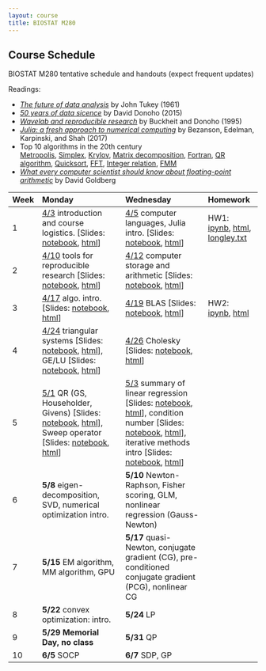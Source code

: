 ```yaml
---
layout: course
title: BIOSTAT M280
---
```


## Course Schedule

BIOSTAT M280 tentative schedule and handouts (expect frequent updates)

Readings:  

* [_The future of data analysis_](./readings/Tukey61FutureDataAnalysis.pdf) by John Tukey (1961) 
* [_50 years of data sicence_](./readings/Donoho15FiftyYearsDataScience.pdf) by David Donoho (2015)  
* [_Wavelab and reproducible research_](http://statweb.stanford.edu/~donoho/Reports/1995/wavelab.pdf) by Buckheit and Donoho (1995)  
* [_Julia: a fresh approach to numerical computing_](./readings/BezansonEdelmanKarpinskiShah17Julia.pdf) by Bezanson, Edelman, Karpinski, and Shah (2017)  
* Top 10 algorithms in the 20th century  
[Metropolis](readings/metropolis.pdf), [Simplex](readings/simplex.pdf), [Krylov](readings/krylov.pdf), [Matrix decomposition](readings/decomp.pdf), [Fortran](readings/fortran.pdf), [QR algorithm](readings/qr.pdf), [Quicksort](readings/qsort.pdf), [FFT](readings/fft.pdf), [Integer relation](readings/integer.pdf), [FMM](readings/fmm.pdf)  
* [_What every computer scientist should know about floating-point arithmetic_](readings/Goldberg91FloatingPoint.pdf) by David Goldberg  


| Week | Monday | Wednesday | Homework |
|:-----------|:-----------|:------------|:------------|
| 1 | [4/3](http://hua-zhou.github.io/teaching/biostatm280-2017spring/biostatm280spring2017/2017/04/03/first-day.html) introduction and course logistics. \[Slides: [notebook](https://github.com/Hua-Zhou/Hua-Zhou.github.io/blob/master/teaching/biostatm280-2017spring/slides/01-intro/intro.ipynb), [html](./slides/01-intro/intro.html)\] | [4/5](http://hua-zhou.github.io/teaching/biostatm280-2017spring/biostatm280spring2017/2017/04/05/week1-day2.html) computer languages, Julia intro. \[Slides: [notebook](https://github.com/Hua-Zhou/Hua-Zhou.github.io/blob/master/teaching/biostatm280-2017spring/slides/02-juliaintro/juliaintro.ipynb), [html](./slides/02-juliaintro/juliaintro.html)\] | HW1: [ipynb](https://github.com/Hua-Zhou/Hua-Zhou.github.io/blob/master/teaching/biostatm280-2017spring/hw/hw01.ipynb), [html](./hw/hw01.html), [longley.txt](./hw/longley.txt) |
| 2 | [4/10](http://hua-zhou.github.io/teaching/biostatm280-2017spring/biostatm280spring2017/2017/04/10/week2-day1.html) tools for reproducible research \[Slides: [notebook](https://github.com/Hua-Zhou/Hua-Zhou.github.io/blob/master/teaching/biostatm280-2017spring/slides/03-repres/repres.ipynb), [html](./slides/03-repres/repres.html)\] | [4/12](http://hua-zhou.github.io/teaching/biostatm280-2017spring/biostatm280spring2017/2017/04/12/week2-day2.html) computer storage and arithmetic \[Slides: [notebook](https://github.com/Hua-Zhou/Hua-Zhou.github.io/blob/master/teaching/biostatm280-2017spring/slides/04-arith/arith.ipynb), [html](./slides/04-arith/arith.html)\] |
| 3 | [4/17](http://hua-zhou.github.io/teaching/biostatm280-2017spring/biostatm280spring2017/2017/04/17/week3-day1.html) algo. intro. \[Slides: [notebook](https://github.com/Hua-Zhou/Hua-Zhou.github.io/blob/master/teaching/biostatm280-2017spring/slides/05-algo/algo.ipynb), [html](./slides/05-algo/algo.html)\] | [4/19](http://hua-zhou.github.io/teaching/biostatm280-2017spring/biostatm280spring2017/2017/04/19/week3-day2.html) BLAS \[Slides: [notebook](https://github.com/Hua-Zhou/Hua-Zhou.github.io/blob/master/teaching/biostatm280-2017spring/slides/06-numalgintro/numalgintro.ipynb), [html](./slides/06-numalgintro/numalgintro.html)\] | HW2: [ipynb](https://github.com/Hua-Zhou/Hua-Zhou.github.io/blob/master/teaching/biostatm280-2017spring/hw/hw02.ipynb), [html](./hw/hw02.html) |
| 4 | [4/24](http://hua-zhou.github.io/teaching/biostatm280-2017spring/biostatm280spring2017/2017/04/24/week4-day1.html) triangular systems \[Slides: [notebook](https://github.com/Hua-Zhou/Hua-Zhou.github.io/blob/master/teaching/biostatm280-2017spring/slides/07-trisys/trisys.ipynb), [html](./slides/07-trisys/trisys.html)\], GE/LU \[Slides: [notebook](https://github.com/Hua-Zhou/Hua-Zhou.github.io/blob/master/teaching/biostatm280-2017spring/slides/08-gelu/gelu.ipynb), [html](./slides/08-gelu/gelu.html)\] | [4/26](http://hua-zhou.github.io/teaching/biostatm280-2017spring/biostatm280spring2017/2017/04/26/week4-day2.html) Cholesky \[Slides: [notebook](https://github.com/Hua-Zhou/Hua-Zhou.github.io/blob/master/teaching/biostatm280-2017spring/slides/09-chol/chol.ipynb), [html](./slides/09-chol/chol.html)\] |
| 5 | [5/1](http://hua-zhou.github.io/teaching/biostatm280-2017spring/biostatm280spring2017/2017/05/01/week5-day1.html) QR (GS, Householder, Givens) \[Slides: [notebook](https://github.com/Hua-Zhou/Hua-Zhou.github.io/blob/master/teaching/biostatm280-2017spring/slides/10-qr/qr.ipynb), [html](./slides/10-qr/qr.html)\], Sweep operator \[Slides: [notebook](https://github.com/Hua-Zhou/Hua-Zhou.github.io/blob/master/teaching/biostatm280-2017spring/slides/11-sweep/sweep.ipynb), [html](./slides/11-sweep/sweep.html)\] | [5/3](http://hua-zhou.github.io/teaching/biostatm280-2017spring/biostatm280spring2017/2017/05/03/week5-day2.html) summary of linear regression \[Slides: [notebook](https://github.com/Hua-Zhou/Hua-Zhou.github.io/blob/master/teaching/biostatm280-2017spring/slides/12-linreg/linreg.ipynb), [html](./slides/12-linreg/linreg.html)\], condition number \[Slides: [notebook](https://github.com/Hua-Zhou/Hua-Zhou.github.io/blob/master/teaching/biostatm280-2017spring/slides/13-cond/cond.ipynb), [html](./slides/13-cond/cond.html)\], iterative methods intro \[Slides: [notebook](https://github.com/Hua-Zhou/Hua-Zhou.github.io/blob/master/teaching/biostatm280-2017spring/slides/14-iterative/iterative.ipynb), [html](./slides/14-iterative/iterative.html)\]  |
| 6 | **5/8** eigen-decomposition, SVD, numerical optimization intro. | **5/10** Newton-Raphson, Fisher scoring, GLM, nonlinear regression (Gauss-Newton) |
| 7 | **5/15** EM algorithm, MM algorithm, GPU | **5/17** quasi-Newton, conjugate gradient (CG), pre-conditioned conjugate gradient (PCG), nonlinear CG |
| 8 | **5/22** convex optimization: intro. | **5/24** LP |
| 9 | **5/29** **Memorial Day, no class** | **5/31** QP |  
| 10 | **6/5** SOCP | **6/7** SDP, GP |
